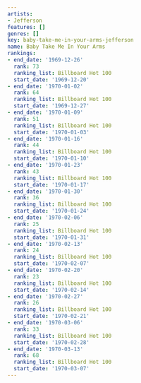 ```yaml
---
artists:
- Jefferson
features: []
genres: []
key: baby-take-me-in-your-arms-jefferson
name: Baby Take Me In Your Arms
rankings:
- end_date: '1969-12-26'
  rank: 73
  ranking_list: Billboard Hot 100
  start_date: '1969-12-20'
- end_date: '1970-01-02'
  rank: 64
  ranking_list: Billboard Hot 100
  start_date: '1969-12-27'
- end_date: '1970-01-09'
  rank: 51
  ranking_list: Billboard Hot 100
  start_date: '1970-01-03'
- end_date: '1970-01-16'
  rank: 44
  ranking_list: Billboard Hot 100
  start_date: '1970-01-10'
- end_date: '1970-01-23'
  rank: 43
  ranking_list: Billboard Hot 100
  start_date: '1970-01-17'
- end_date: '1970-01-30'
  rank: 36
  ranking_list: Billboard Hot 100
  start_date: '1970-01-24'
- end_date: '1970-02-06'
  rank: 25
  ranking_list: Billboard Hot 100
  start_date: '1970-01-31'
- end_date: '1970-02-13'
  rank: 24
  ranking_list: Billboard Hot 100
  start_date: '1970-02-07'
- end_date: '1970-02-20'
  rank: 23
  ranking_list: Billboard Hot 100
  start_date: '1970-02-14'
- end_date: '1970-02-27'
  rank: 26
  ranking_list: Billboard Hot 100
  start_date: '1970-02-21'
- end_date: '1970-03-06'
  rank: 33
  ranking_list: Billboard Hot 100
  start_date: '1970-02-28'
- end_date: '1970-03-13'
  rank: 68
  ranking_list: Billboard Hot 100
  start_date: '1970-03-07'
---
```


